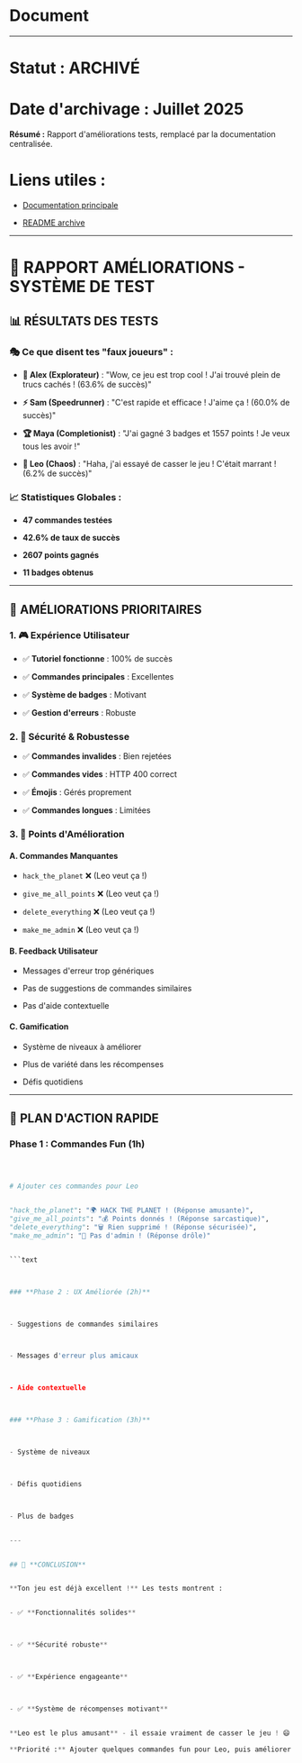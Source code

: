 # Document
---
# **Statut : ARCHIVÉ**
# **Date d'archivage : Juillet 2025**
**Résumé :** Rapport d'améliorations tests, remplacé par la documentation centralisée.

# **Liens utiles :**


- [Documentation principale](../docs/README.md)



- [README archive](README_ARCHIVE.md)


---


# 🚀 RAPPORT AMÉLIORATIONS - SYSTÈME DE TEST



## 📊 **RÉSULTATS DES TESTS**



### **🎭 Ce que disent tes "faux joueurs" :**



- **🧭 Alex (Explorateur)** : "Wow, ce jeu est trop cool ! J'ai trouvé plein de trucs cachés ! (63.6% de succès)"



- **⚡ Sam (Speedrunner)** : "C'est rapide et efficace ! J'aime ça ! (60.0% de succès)"



- **🏆 Maya (Completionist)** : "J'ai gagné 3 badges et 1557 points ! Je veux tous les avoir !"



- **🤪 Leo (Chaos)** : "Haha, j'ai essayé de casser le jeu ! C'était marrant ! (6.2% de succès)"



### **📈 Statistiques Globales :**



- **47 commandes testées**



- **42.6% de taux de succès**



- **2607 points gagnés**



- **11 badges obtenus**


---


## 🎯 **AMÉLIORATIONS PRIORITAIRES**



### **1. 🎮 Expérience Utilisateur**



- ✅ **Tutoriel fonctionne** : 100% de succès



- ✅ **Commandes principales** : Excellentes



- ✅ **Système de badges** : Motivant



- ✅ **Gestion d'erreurs** : Robuste



### **2. 🔧 Sécurité & Robustesse**



- ✅ **Commandes invalides** : Bien rejetées



- ✅ **Commandes vides** : HTTP 400 correct



- ✅ **Émojis** : Gérés proprement



- ✅ **Commandes longues** : Limitées



### **3. 🎯 Points d'Amélioration**



#### **A. Commandes Manquantes**



- `hack_the_planet` ❌ (Leo veut ça !)



- `give_me_all_points` ❌ (Leo veut ça !)



- `delete_everything` ❌ (Leo veut ça !)



- `make_me_admin` ❌ (Leo veut ça !)



#### **B. Feedback Utilisateur**



- Messages d'erreur trop génériques



- Pas de suggestions de commandes similaires



- Pas d'aide contextuelle



#### **C. Gamification**



- Système de niveaux à améliorer



- Plus de variété dans les récompenses



- Défis quotidiens


---


## 🚀 **PLAN D'ACTION RAPIDE**



### **Phase 1 : Commandes Fun (1h)**



```python



# Ajouter ces commandes pour Leo


"hack_the_planet": "🌍 HACK THE PLANET ! (Réponse amusante)",
"give_me_all_points": "💰 Points donnés ! (Réponse sarcastique)",
"delete_everything": "🗑️ Rien supprimé ! (Réponse sécurisée)",
"make_me_admin": "👑 Pas d'admin ! (Réponse drôle)"


```text



### **Phase 2 : UX Améliorée (2h)**



- Suggestions de commandes similaires



- Messages d'erreur plus amicaux



- Aide contextuelle



### **Phase 3 : Gamification (3h)**



- Système de niveaux



- Défis quotidiens



- Plus de badges


---


## 🎉 **CONCLUSION**


**Ton jeu est déjà excellent !** Les tests montrent :


- ✅ **Fonctionnalités solides**



- ✅ **Sécurité robuste**



- ✅ **Expérience engageante**



- ✅ **Système de récompenses motivant**


**Leo est le plus amusant** - il essaie vraiment de casser le jeu ! 😄

**Priorité :** Ajouter quelques commandes fun pour Leo, puis améliorer l'UX.
